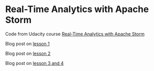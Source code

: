 # Real-Time Analytics with Apache Storm

Code from Udacity course [Real-Time Analytics with Apache Storm](https://www.udacity.com/course/ud381)

Blog post on [lesson 1](http://perevillega.com/real-time-analytics-with-apache-storm-at-udacity/)

Blog post on [lesson 2](http://perevillega.com/real-time-analytics-with-storm-lesson-2/)

Blog post on [lesson 3 and 4](http://perevillega.com/real-time-analytics-with-apache-storm-done/)



